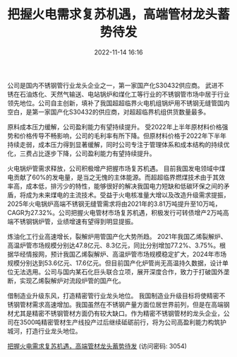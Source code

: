 ﻿---
title: 把握火电需求复苏机遇，高端管材龙头蓄势待发
date: 2022-11-14 16:16
tags:
- 武进不锈
updated: 1970-01-01 08:00:00
---

公司是国内不锈钢管行业龙头企业之一，第一家国产化S30432供应商。
武进不锈在石油炼化、天然气输送、电站锅炉和煤化工等行业的不锈钢管市场中居于行业领先地位。公司自主创新，填补了我国超超临界火电机组锅炉用不锈钢无缝管国内空白，是第一家国产化S30432的供应商，对超超临界机组供货数量最多。

原料成本压力缓解，公司盈利能力有望持续提升。
受2022年上半年原材料价格强势和价格传导不畅影响，公司的毛利率有所下降。但原材料价格于2022年下半年持续走弱，成本压力得到显著缓解，同时公司专注于管理体系和成本结构的持续优化，三费占比逐步下降，公司盈利能力有望持续提升。
<!-- more -->
火电锅炉管需求释放，公司积极增产把握市场复苏机遇。
目前我国发电领域中煤电贡献了60%的发电量，是当之无愧的主体能源。而超超临界燃煤技术由于其效率高，成本低，排污少的特性，能够很好的解决我国电力短缺和低碳环保之间的矛盾，将成为未来煤电的主流技术。受益于火电核准量大增以及改造升级需求提振，2025年火电锅炉高端不锈钢无缝管需求将由2021年的3.81万吨提升至10万吨，CAGR为27.32%。公司把握火电管材市场复苏机遇，积极发行可转债增产2万吨高端不锈钢锅炉管，业绩增速有望得到明显提振。

炼油化工行业高速增长，裂解炉用管国产化大势所趋。
2021年我国乙烯裂解炉、高温炉管市场规模分别达47.8亿元、8.3亿元，同比分别增加77.2%、3.75%。根据华经情报网，预计我国乙烯裂解炉、高温炉管市场规模稳定扩大，2024年市场规模分别达到53.6亿元、17.6亿元。但目前国产化炉管尚无高温持久数据，设计单位无法选用。公司与国内某石化巨头联合立项，展开深度合作，致力于打破国外垄断，实现乙烯裂解炉对流段炉管的国产化。

借制造业升级东风，打造精密管行业龙头地位。
我国制造业升级目标将使精密不锈钢管材需求高速增加。我国虽然在不锈钢产量方面位居世界前列，但是在高端钢材尤其是精密不锈钢管材方面仍有较大缺口。作为精密不锈钢管材的龙头企业，公司在3500吨精密管材生产线投产过后继续砥砺前行，将为公司高盈利能力构筑护城河，打造行业龙头地位。

[把握火电需求复苏机遇，高端管材龙头蓄势待发](https://url12.ctfile.com/f/3948612-723545994-231159?p=3054)
(访问密码: 3054)
